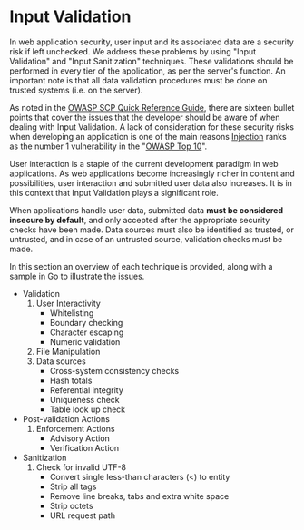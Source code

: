 Input Validation
===============

In web application security, user input and its associated data are a security
risk if left unchecked.
We address these problems by using "Input Validation" and "Input Sanitization"
techniques.
These validations should be performed in every tier of the application, as per
the server's function. An important note is that all data validation procedures
must be done on trusted systems (i.e. on the server).

As noted in the [OWASP SCP Quick Reference Guide][1], there are sixteen
bullet points that cover the issues that the developer should be aware of when
dealing with Input Validation.
A lack of consideration for these security risks when developing an application
is one of the main reasons [Injection][2] ranks as the number 1 vulnerability
in the "[OWASP Top 10][3]".

User interaction is a staple of the current development paradigm in web
applications. As web applications become increasingly richer in content and
possibilities, user interaction and submitted user data also increases.
It is in this context that Input Validation plays a significant role.

When applications handle user data, submitted data **must be considered
insecure by default**, and only accepted after the appropriate security checks
have been made. Data sources must also be identified as trusted, or untrusted,
and in case of an untrusted source, validation checks must be made.

In this section an overview of each technique is provided, along with a sample
in Go to illustrate the issues.

* Validation
    1. User Interactivity
        * Whitelisting
        * Boundary checking
        * Character escaping
        * Numeric validation
    2. File Manipulation
    3. Data sources
        * Cross-system consistency checks
        * Hash totals
        * Referential integrity
        * Uniqueness check
        * Table look up check
* Post-validation Actions
    1. Enforcement Actions
        * Advisory Action
        * Verification Action
* Sanitization
    1. Check for invalid UTF-8
        * Convert single less-than characters (<) to entity
        * Strip all tags
        * Remove line breaks, tabs and extra white space
        * Strip octets
        * URL request path

[1]: https://www.owasp.org/images/0/08/OWASP_SCP_Quick_Reference_Guide_v2.pdf
[2]: https://www.owasp.org/index.php/Top_10_2013-A1-Injection
[3]: https://www.owasp.org/index.php/Top_10_2013-Top_10
